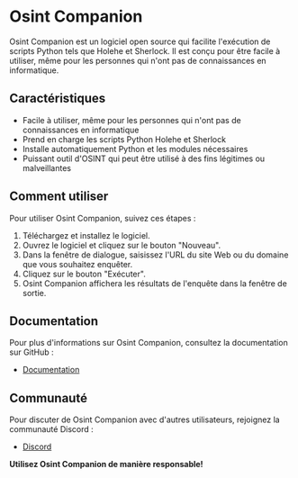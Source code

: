 # Osint Companion

Osint Companion est un logiciel open source qui facilite l'exécution de scripts Python tels que Holehe et Sherlock. Il est conçu pour être facile à utiliser, même pour les personnes qui n'ont pas de connaissances en informatique.

## Caractéristiques

* Facile à utiliser, même pour les personnes qui n'ont pas de connaissances en informatique
* Prend en charge les scripts Python Holehe et Sherlock
* Installe automatiquement Python et les modules nécessaires
* Puissant outil d'OSINT qui peut être utilisé à des fins légitimes ou malveillantes

## Comment utiliser

Pour utiliser Osint Companion, suivez ces étapes :

1. Téléchargez et installez le logiciel.
2. Ouvrez le logiciel et cliquez sur le bouton "Nouveau".
3. Dans la fenêtre de dialogue, saisissez l'URL du site Web ou du domaine que vous souhaitez enquêter.
4. Cliquez sur le bouton "Exécuter".
5. Osint Companion affichera les résultats de l'enquête dans la fenêtre de sortie.

## Documentation

Pour plus d'informations sur Osint Companion, consultez la documentation sur GitHub :

* [Documentation](https://github.com/Skullyfox/Osint-Companion)

## Communauté

Pour discuter de Osint Companion avec d'autres utilisateurs, rejoignez la communauté Discord :

* [Discord](https://discord.gg/DG9UV76ByN)

**Utilisez Osint Companion de manière responsable!**